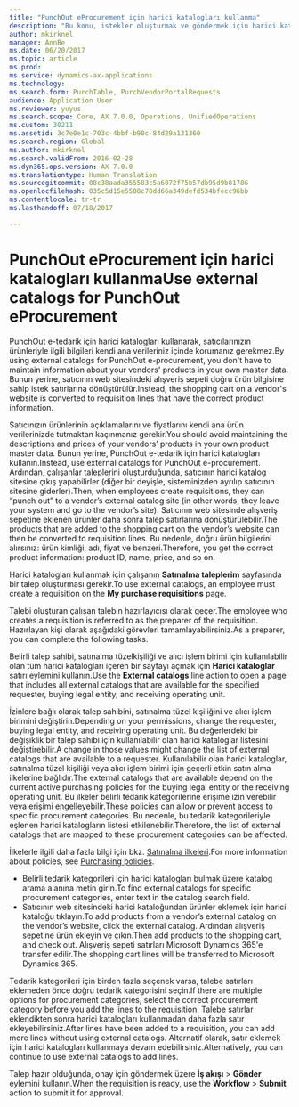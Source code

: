 ```yaml
---
title: "PunchOut eProcurement için harici katalogları kullanma"
description: "Bu konu, istekler oluşturmak ve göndermek için harici katalogları nasıl kullanacağınızı açıklar."
author: mkirknel
manager: AnnBe
ms.date: 06/20/2017
ms.topic: article
ms.prod: 
ms.service: dynamics-ax-applications
ms.technology: 
ms.search.form: PurchTable, PurchVendorPortalRequests
audience: Application User
ms.reviewer: yuyus
ms.search.scope: Core, AX 7.0.0, Operations, UnifiedOperations
ms.custom: 30211
ms.assetid: 3c7e0e1c-703c-4bbf-b90c-84d29a131360
ms.search.region: Global
ms.author: mkirknel
ms.search.validFrom: 2016-02-28
ms.dyn365.ops.version: AX 7.0.0
ms.translationtype: Human Translation
ms.sourcegitcommit: 08c38aada355583c5a6872f75b57db95d9b81786
ms.openlocfilehash: 035c5d15e5508c78dd66a349defd534bfecc96bb
ms.contentlocale: tr-tr
ms.lasthandoff: 07/18/2017

---
```


# <a name="use-external-catalogs-for-punchout-eprocurement"></a><span data-ttu-id="ba02d-103">PunchOut eProcurement için harici katalogları kullanma</span><span class="sxs-lookup"><span data-stu-id="ba02d-103">Use external catalogs for PunchOut eProcurement</span></span>
<span data-ttu-id="ba02d-104">PunchOut e-tedarik için harici katalogları kullanarak, satıcılarınızın ürünleriyle ilgili bilgileri kendi ana verileriniz içinde korumanız gerekmez.</span><span class="sxs-lookup"><span data-stu-id="ba02d-104">By using external catalogs for PunchOut e-procurement, you don't have to maintain information about your vendors' products in your own master data.</span></span> <span data-ttu-id="ba02d-105">Bunun yerine, satıcının web sitesindeki alışveriş sepeti doğru ürün bilgisine sahip istek satırlarına dönüştürülür.</span><span class="sxs-lookup"><span data-stu-id="ba02d-105">Instead, the shopping cart on a vendor's website is converted to requisition lines that have the correct product information.</span></span> 

<span data-ttu-id="ba02d-106">Satıcınızın ürünlerinin açıklamalarını ve fiyatlarını kendi ana ürün verilerinizde tutmaktan kaçınmanız gerekir.</span><span class="sxs-lookup"><span data-stu-id="ba02d-106">You should avoid maintaining the descriptions and prices of your vendors’ products in your own product master data.</span></span> <span data-ttu-id="ba02d-107">Bunun yerine, PunchOut e-tedarik için harici katalogları kullanın.</span><span class="sxs-lookup"><span data-stu-id="ba02d-107">Instead, use external catalogs for PunchOut e-procurement.</span></span> <span data-ttu-id="ba02d-108">Ardından, çalışanlar taleplerini oluşturduğunda, satıcının harici katalog sitesine çıkış yapabilirler (diğer bir deyişle, sisteminizden ayrılıp satıcının sitesine giderler).</span><span class="sxs-lookup"><span data-stu-id="ba02d-108">Then, when employees create requisitions, they can “punch out” to a vendor’s external catalog site (in other words, they leave your system and go to the vendor’s site).</span></span> <span data-ttu-id="ba02d-109">Satıcının web sitesinde alışveriş sepetine eklenen ürünler daha sonra talep satırlarına dönüştürülebilir.</span><span class="sxs-lookup"><span data-stu-id="ba02d-109">The products that are added to the shopping cart on the vendor’s website can then be converted to requisition lines.</span></span> <span data-ttu-id="ba02d-110">Bu nedenle, doğru ürün bilgilerini alırsınız: ürün kimliği, adı, fiyat ve benzeri.</span><span class="sxs-lookup"><span data-stu-id="ba02d-110">Therefore, you get the correct product information: product ID, name, price, and so on.</span></span>

<span data-ttu-id="ba02d-111">Harici katalogları kullanmak için çalışanın **Satınalma taleplerim** sayfasında bir talep oluşturması gerekir.</span><span class="sxs-lookup"><span data-stu-id="ba02d-111">To use external catalogs, an employee must create a requisition on the **My purchase requisitions** page.</span></span>

<span data-ttu-id="ba02d-112">Talebi oluşturan çalışan talebin hazırlayıcısı olarak geçer.</span><span class="sxs-lookup"><span data-stu-id="ba02d-112">The employee who creates a requisition is referred to as the preparer of the requisition.</span></span> <span data-ttu-id="ba02d-113">Hazırlayan kişi olarak aşağıdaki görevleri tamamlayabilirsiniz.</span><span class="sxs-lookup"><span data-stu-id="ba02d-113">As a preparer, you can complete the following tasks.</span></span>

<span data-ttu-id="ba02d-114">Belirli talep sahibi, satınalma tüzelkişiliği ve alıcı işlem birimi için kullanılabilir olan tüm harici katalogları içeren bir sayfayı açmak için **Harici kataloglar** satırı eylemini kullanın.</span><span class="sxs-lookup"><span data-stu-id="ba02d-114">Use the **External catalogs** line action to open a page that includes all external catalogs that are available for the specified requester, buying legal entity, and receiving operating unit.</span></span>

<span data-ttu-id="ba02d-115">İzinlere bağlı olarak talep sahibini, satınalma tüzel kişiliğini ve alıcı işlem birimini değiştirin.</span><span class="sxs-lookup"><span data-stu-id="ba02d-115">Depending on your permissions, change the requester, buying legal entity, and receiving operating unit.</span></span> <span data-ttu-id="ba02d-116">Bu değerlerdeki bir değişiklik bir talep sahibi için kullanılabilir olan harici kataloglar listesini değiştirebilir.</span><span class="sxs-lookup"><span data-stu-id="ba02d-116">A change in those values might change the list of external catalogs that are available to a requester.</span></span> <span data-ttu-id="ba02d-117">Kullanılabilir olan harici kataloglar, satınalma tüzel kişiliği veya alıcı işlem birimi için geçerli etkin satın alma ilkelerine bağlıdır.</span><span class="sxs-lookup"><span data-stu-id="ba02d-117">The external catalogs that are available depend on the current active purchasing policies for the buying legal entity or the receiving operating unit.</span></span> <span data-ttu-id="ba02d-118">Bu ilkeler belirli tedarik kategorilerine erişime izin verebilir veya erişimi engelleyebilir.</span><span class="sxs-lookup"><span data-stu-id="ba02d-118">These policies can allow or prevent access to specific procurement categories.</span></span> <span data-ttu-id="ba02d-119">Bu nedenle, bu tedarik kategorileriyle eşlenen harici katalogların listesi etkilenebilir.</span><span class="sxs-lookup"><span data-stu-id="ba02d-119">Therefore, the list of external catalogs that are mapped to these procurement categories can be affected.</span></span>

<span data-ttu-id="ba02d-120">İlkelerle ilgili daha fazla bilgi için bkz. [Satınalma ilkeleri](../procurement/purchase-policies.md).</span><span class="sxs-lookup"><span data-stu-id="ba02d-120">For more information about policies, see [Purchasing policies](../procurement/purchase-policies.md).</span></span>

- <span data-ttu-id="ba02d-121">Belirli tedarik kategorileri için harici katalogları bulmak üzere katalog arama alanına metin girin.</span><span class="sxs-lookup"><span data-stu-id="ba02d-121">To find external catalogs for specific procurement categories, enter text in the catalog search field.</span></span>
- <span data-ttu-id="ba02d-122">Satıcının web sitesindeki harici kataloğundan ürünler eklemek için harici kataloğu tıklayın.</span><span class="sxs-lookup"><span data-stu-id="ba02d-122">To add products from a vendor’s external catalog on the vendor’s website, click the external catalog.</span></span> <span data-ttu-id="ba02d-123">Ardından alışveriş sepetine ürün ekleyin ve çıkın.</span><span class="sxs-lookup"><span data-stu-id="ba02d-123">Then add products to the shopping cart, and check out.</span></span> <span data-ttu-id="ba02d-124">Alışveriş sepeti satırları Microsoft Dynamics 365'e transfer edilir.</span><span class="sxs-lookup"><span data-stu-id="ba02d-124">The shopping cart lines will be transferred to Microsoft Dynamics 365.</span></span>

<span data-ttu-id="ba02d-125">Tedarik kategorileri için birden fazla seçenek varsa, talebe satırları eklemeden önce doğru tedarik kategorisini seçin.</span><span class="sxs-lookup"><span data-stu-id="ba02d-125">If there are multiple options for procurement categories, select the correct procurement category before you add the lines to the requisition.</span></span>
<span data-ttu-id="ba02d-126">Talebe satırlar eklendikten sonra harici katalogları kullanmadan daha fazla satır ekleyebilirsiniz.</span><span class="sxs-lookup"><span data-stu-id="ba02d-126">After lines have been added to a requisition, you can add more lines without using external catalogs.</span></span> <span data-ttu-id="ba02d-127">Alternatif olarak, satır eklemek için harici katalogları kullanmaya devam edebilirsiniz.</span><span class="sxs-lookup"><span data-stu-id="ba02d-127">Alternatively, you can continue to use external catalogs to add lines.</span></span>

<span data-ttu-id="ba02d-128">Talep hazır olduğunda, onay için göndermek üzere **İş akışı** > **Gönder** eylemini kullanın.</span><span class="sxs-lookup"><span data-stu-id="ba02d-128">When the requisition is ready, use the **Workflow** > **Submit** action to submit it for approval.</span></span>

